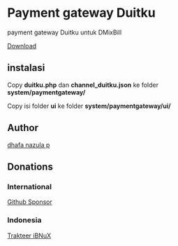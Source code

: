 # Payment gateway Duitku

payment gateway Duitku untuk DMixBill

[Download](https://github.com/dhaffnavyz/dmixbill-duitku/archive/refs/heads/master.zip)

## instalasi

Copy **duitku.php** dan **channel_duitku.json** ke folder **system/paymentgateway/**

Copy isi folder **ui** ke folder **system/paymentgateway/ui/**


## Author

[dhafa nazula p](https://github.com/dhaffnavyz)

## Donations

### International
[Github Sponsor](https://github.com/sponsors/dhaffnavyz)

### Indonesia
[Trakteer iBNuX](https://trakteer.id/dhafanazper)
